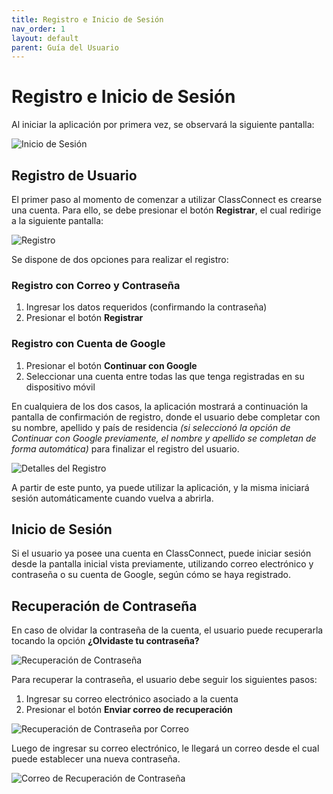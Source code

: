 ```yaml
---
title: Registro e Inicio de Sesión
nav_order: 1
layout: default
parent: Guía del Usuario
---
```


# Registro e Inicio de Sesión

Al iniciar la aplicación por primera vez, se observará la siguiente pantalla:

![Inicio de Sesión]({{site.baseurl}}/assets/user/login/login.png)

## Registro de Usuario

El primer paso al momento de comenzar a utilizar ClassConnect es crearse una cuenta. Para ello, se debe presionar el botón **Registrar**, el cual redirige a la siguiente pantalla:

![Registro]({{site.baseurl}}/assets/user/login/register.png)

Se dispone de dos opciones para realizar el registro:

### Registro con Correo y Contraseña

1. Ingresar los datos requeridos (confirmando la contraseña)
2. Presionar el botón **Registrar**

### Registro con Cuenta de Google

1. Presionar el botón **Continuar con Google**
2. Seleccionar una cuenta entre todas las que tenga registradas en su dispositivo móvil

En cualquiera de los dos casos, la aplicación mostrará a continuación la pantalla de confirmación de registro, donde el usuario debe completar con su nombre, apellido y país de residencia *(si seleccionó la opción de Continuar con Google previamente, el nombre y apellido se completan de forma automática)* para finalizar el registro del usuario.

![Detalles del Registro]({{site.baseurl}}/assets/user/login/details.png)

A partir de este punto, ya puede utilizar la aplicación, y la misma iniciará sesión automáticamente cuando vuelva a abrirla.

## Inicio de Sesión

Si el usuario ya posee una cuenta en ClassConnect, puede iniciar sesión desde la pantalla inicial vista previamente, utilizando correo electrónico y contraseña o su cuenta de Google, según cómo se haya registrado.

## Recuperación de Contraseña

En caso de olvidar la contraseña de la cuenta, el usuario puede recuperarla tocando la opción **¿Olvidaste tu contraseña?**

![Recuperación de Contraseña]({{site.baseurl}}/assets/user/login/recover_login.png)

Para recuperar la contraseña, el usuario debe seguir los siguientes pasos:

1. Ingresar su correo electrónico asociado a la cuenta
2. Presionar el botón **Enviar correo de recuperación**

![Recuperación de Contraseña por Correo]({{site.baseurl}}/assets/user/login/recover_page.png)

Luego de ingresar su correo electrónico, le llegará un correo desde el cual puede establecer una nueva contraseña.

![Correo de Recuperación de Contraseña]({{site.baseurl}}/assets/user/login/recover_email.png)
